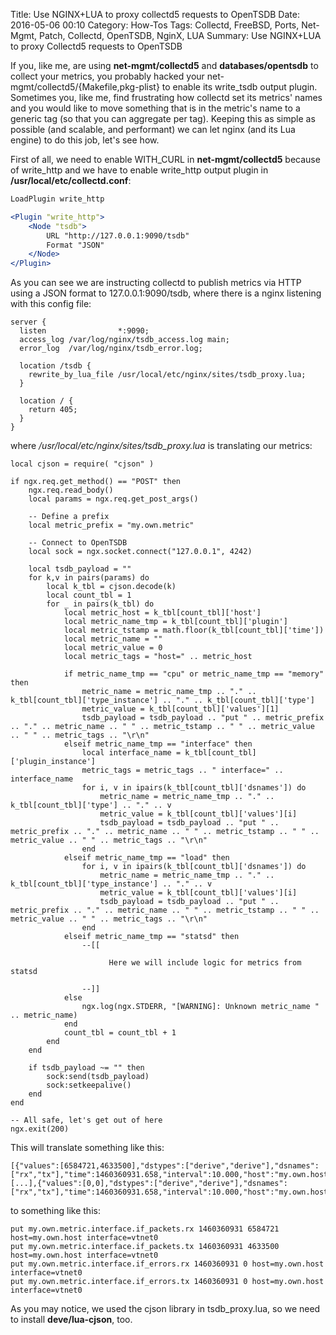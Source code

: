 Title: Use NGINX+LUA to proxy collectd5 requests to OpenTSDB
Date: 2016-05-06 00:10
Category: How-Tos
Tags: Collectd, FreeBSD, Ports, Net-Mgmt, Patch, Collectd, OpenTSDB, NginX, LUA
Summary: Use NGINX+LUA to proxy Collectd5 requests to OpenTSDB

If you, like me, are using **net-mgmt/collectd5** and **databases/opentsdb** to collect
your metrics, you probably hacked your net-mgmt/collectd5/{Makefile,pkg-plist} to enable
its write_tsdb output plugin.
Sometimes you, like me, find frustrating how collectd set its metrics' names and you would
like to move something that is in the metric's name to a generic tag (so that you can
aggregate per tag).
Keeping this as simple as possible (and scalable, and performant) we can let nginx (and its
Lua engine) to do this job, let's see how.

First of all, we need to enable WITH_CURL in **net-mgmt/collectd5** because of write_http
and we have to enable write_http output plugin in **/usr/local/etc/collectd.conf**:
```apache
LoadPlugin write_http

<Plugin "write_http">
    <Node "tsdb">
        URL "http://127.0.0.1:9090/tsdb"
        Format "JSON"
    </Node>
</Plugin>
```

As you can see we are instructing collectd to publish metrics via HTTP using a JSON format to
127.0.0.1:9090/tsdb, where there is a nginx listening with this config file:
```nginx
server {
  listen                *:9090;
  access_log /var/log/nginx/tsdb_access.log main;
  error_log  /var/log/nginx/tsdb_error.log;

  location /tsdb {
    rewrite_by_lua_file /usr/local/etc/nginx/sites/tsdb_proxy.lua;
  }

  location / {
    return 405;
  }
}
```

where */usr/local/etc/nginx/sites/tsdb_proxy.lua* is translating our metrics:
```
local cjson = require( "cjson" )

if ngx.req.get_method() == "POST" then
    ngx.req.read_body()
    local params = ngx.req.get_post_args()

    -- Define a prefix
    local metric_prefix = "my.own.metric"

    -- Connect to OpenTSDB
    local sock = ngx.socket.connect("127.0.0.1", 4242)

    local tsdb_payload = ""
    for k,v in pairs(params) do
        local k_tbl = cjson.decode(k)
        local count_tbl = 1
        for _ in pairs(k_tbl) do
            local metric_host = k_tbl[count_tbl]['host']
            local metric_name_tmp = k_tbl[count_tbl]['plugin']
            local metric_tstamp = math.floor(k_tbl[count_tbl]['time'])
            local metric_name = ""
            local metric_value = 0
            local metric_tags = "host=" .. metric_host

            if metric_name_tmp == "cpu" or metric_name_tmp == "memory" then
                metric_name = metric_name_tmp .. "." .. k_tbl[count_tbl]['type_instance'] .. "." .. k_tbl[count_tbl]['type']
                metric_value = k_tbl[count_tbl]['values'][1]
                tsdb_payload = tsdb_payload .. "put " .. metric_prefix .. "." .. metric_name .. " " .. metric_tstamp .. " " .. metric_value .. " " .. metric_tags .. "\r\n"
            elseif metric_name_tmp == "interface" then
                local interface_name = k_tbl[count_tbl]['plugin_instance']
                metric_tags = metric_tags .. " interface=" .. interface_name
                for i, v in ipairs(k_tbl[count_tbl]['dsnames']) do
                    metric_name = metric_name_tmp .. "." .. k_tbl[count_tbl]['type'] .. "." .. v
                    metric_value = k_tbl[count_tbl]['values'][i]
                    tsdb_payload = tsdb_payload .. "put " .. metric_prefix .. "." .. metric_name .. " " .. metric_tstamp .. " " .. metric_value .. " " .. metric_tags .. "\r\n"
                end
            elseif metric_name_tmp == "load" then
                for i, v in ipairs(k_tbl[count_tbl]['dsnames']) do
                    metric_name = metric_name_tmp .. "." .. k_tbl[count_tbl]['type_instance'] .. "." .. v
                    metric_value = k_tbl[count_tbl]['values'][i]
                    tsdb_payload = tsdb_payload .. "put " .. metric_prefix .. "." .. metric_name .. " " .. metric_tstamp .. " " .. metric_value .. " " .. metric_tags .. "\r\n"
                end
            elseif metric_name_tmp == "statsd" then
                --[[ 

                      Here we will include logic for metrics from statsd

                --]]
            else
                ngx.log(ngx.STDERR, "[WARNING]: Unknown metric_name " .. metric_name)
            end
            count_tbl = count_tbl + 1
        end
    end

    if tsdb_payload ~= "" then
        sock:send(tsdb_payload)
        sock:setkeepalive()
    end
end

-- All safe, let's get out of here
ngx.exit(200)
```

This will translate something like this:
```
[{"values":[6584721,4633500],"dstypes":["derive","derive"],"dsnames":["rx","tx"],"time":1460360931.658,"interval":10.000,"host":"my.own.host","plugin":"interface","plugin_instance":"vtnet0","type":"if_packets","type_instance":""},[...],{"values":[0,0],"dstypes":["derive","derive"],"dsnames":["rx","tx"],"time":1460360931.658,"interval":10.000,"host":"my.own.host","plugin":"interface","plugin_instance":"vtnet0","type":"if_errors","type_instance":""}]
```

to something like this:
```
put my.own.metric.interface.if_packets.rx 1460360931 6584721 host=my.own.host interface=vtnet0
put my.own.metric.interface.if_packets.tx 1460360931 4633500 host=my.own.host interface=vtnet0
put my.own.metric.interface.if_errors.rx 1460360931 0 host=my.own.host interface=vtnet0
put my.own.metric.interface.if_errors.tx 1460360931 0 host=my.own.host interface=vtnet0
```

As you may notice, we used the cjson library in tsdb_proxy.lua, so we need to install **deve/lua-cjson**, too.
